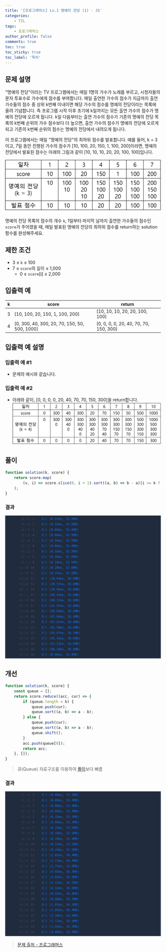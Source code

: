 ```yaml
---
title: '[프로그래머스] Lv.1 명예의 전당 (1) - JS'
categories:
    - TIL
tags:
    - 프로그래머스
author_profile: false
comments: true
toc: true
toc_sticky: true
toc_label: '목차'
---
```


## 문제 설명

"명예의 전당"이라는 TV 프로그램에서는 매일 1명의 가수가 노래를 부르고, 시청자들의 문자 투표수로 가수에게 점수를 부여합니다. 매일 출연한 가수의 점수가 지금까지 출연 가수들의 점수 중 상위 k번째 이내이면 해당 가수의 점수를 명예의 전당이라는 목록에 올려 기념합니다. 즉 프로그램 시작 이후 초기에 k일까지는 모든 출연 가수의 점수가 명예의 전당에 오르게 됩니다. k일 다음부터는 출연 가수의 점수가 기존의 명예의 전당 목록의 k번째 순위의 가수 점수보다 더 높으면, 출연 가수의 점수가 명예의 전당에 오르게 되고 기존의 k번째 순위의 점수는 명예의 전당에서 내려오게 됩니다.

이 프로그램에서는 매일 "명예의 전당"의 최하위 점수를 발표합니다. 예를 들어, k = 3이고, 7일 동안 진행된 가수의 점수가 [10, 100, 20, 150, 1, 100, 200]이라면, 명예의 전당에서 발표된 점수는 아래의 그림과 같이 [10, 10, 10, 20, 20, 100, 100]입니다.

![description](/assets/images/2023/09/02/algorithm-49-description.png)

명예의 전당 목록의 점수의 개수 `k`, 1일부터 마지막 날까지 출연한 가수들의 점수인 `score`가 주어졌을 때, 매일 발표된 명예의 전당의 최하위 점수를 return하는 solution 함수를 완성해주세요.

## 제한 조건

-   3 ≤ `k` ≤ 100
-   7 ≤ `score`의 길이 ≤ 1,000
    -   0 ≤ `score`[i] ≤ 2,000

## 입출력 예

| k   | score                                         | return                                 |
| --- | --------------------------------------------- | -------------------------------------- |
| 3   | [10, 100, 20, 150, 1, 100, 200]               | [10, 10, 10, 20, 20, 100, 100]         |
| 4   | [0, 300, 40, 300, 20, 70, 150, 50, 500, 1000] | [0, 0, 0, 0, 20, 40, 70, 70, 150, 300] |

## 입출력 예 설명

### 입출력 예 #1

-   문제의 예시와 같습니다.

### 입출력 예 #2

-   아래와 같이, [0, 0, 0, 0, 20, 40, 70, 70, 150, 300]을 return합니다.
    ![description2](/assets/images/2023/09/02/algorithm-49-description2.png)

## 풀이

```javascript
function solution(k, score) {
    return score.map(
        (v, i) => score.slice(0, i + 1).sort((a, b) => b - a)[i >= k ? k - 1 : i]
    );
}
```

### 결과

![result1](/assets/images/2023/09/02/algorithm-49-result.png)

## 개선

```javascript
function solution(k, score) {
    const queue = [];
    return score.reduce((acc, cur) => {
        if (queue.length < k) {
            queue.push(cur);
            queue.sort((a, b) => a - b);
        } else {
            queue.push(cur);
            queue.sort((a, b) => a - b);
            queue.shift();
        }
        acc.push(queue[0]);
        return acc;
    }, []);
}
```

> 큐(Queue) 자료구조를 이용하여 [풀이](#풀이)보다 빠름

### 결과

![result2](/assets/images/2023/09/02/algorithm-49-result2.png)

> [문제 출처 - 프로그래머스](https://school.programmers.co.kr/learn/courses/30/lessons/138477)
